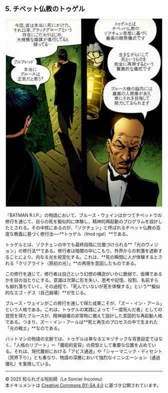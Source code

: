 ## 5. チベット仏教のトゥゲル


<div align="center">
 <img src="tougel_01.jpg" width="500">
</div>

『BATMAN R.I.P.』の物語において、ブルース・ウェインはかつてチベットでの修行を通じて、自らの死を擬似的に体験し、精神的再起動のプログラムを設計したとされる。その中核にあるのが、「ゾクチェン」と呼ばれるチベット仏教の高度な教義に基づく修行法──**トゥゲル（thod rgal）**である。

トゥゲルとは、ゾクチェンの中でも最終段階に位置づけられる**「光のヴィジョン」の修行法**である。修行者は暗闇の中にこもり、外界からの刺激を遮断することにより、内なる光を視覚化する。これは、**死の瞬間に人が体験するとされる「クリアライト（原初の光）」**の再現を意図したものである。

この修行を通じて、修行者は自己という幻想の構造がいかに脆弱で、仮構であるかを目の当たりにする。意識は次第に形を失い、思考や記憶、役割、名前すらも崩れ落ちていく。その過程で、「死んでいないが死を体験する」という**擬似的なエゴ・デス（自己崩壊）**が生じる。

ブルース・ウェインがこの修行を通して得た成果こそが、「ズー・イン・アール」という人格である。これは、トゥゲルの実践によって「一度死んだ者」としての覚悟を得たブルースが、精神崩壊の非常時に備えて設計した意図的な再起動人格である。つまり、ズー・イン・アールは**死と再生のプロセスの中で生まれた「光の戦士」**なのである。

バットマンの物語の文脈では、トゥゲルは単なるエキゾチックな背景設定ではなく、「人格のリブート」＝「魔術的変容」の原型として重要な位置を占めている。それは、現代魔術における「アビス通過」や「シャーマニック・ディセント（冥界下り）」とも重なり、物語の深層において強烈なイニシエーション（通過儀礼）を象徴している。

---

© 2025 知られざる呪術師（Le Sorcier Inconnu）  
本ドキュメントは [Creative Commons BY-SA 4.0](https://creativecommons.org/licenses/by-sa/4.0/deed.ja) に基づき公開されています。
